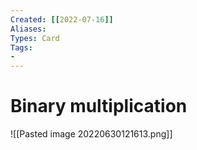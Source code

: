 ```yaml
---
Created: [[2022-07-16]]
Aliases: 
Types: Card
Tags: 
- 
---
```

# Binary multiplication
![[Pasted image 20220630121613.png]]